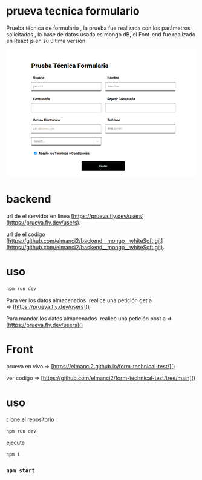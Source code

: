 # prueva tecnica formulario 

Prueba técnica de formulario , la prueba fue realizada con los parámetros solicitados  , la base de datos usada es mongo dB,  el Font-end fue realizado en React js  en su última versión   



![pruevafoto.png](pruevafoto.png)


# backend
url de el servidor en linea [https://prueva.fly.dev/users](https://prueva.fly.dev/users).

url  de el codigo [https://github.com/elmanci2/backend__mongo__whiteSoft.git](https://github.com/elmanci2/backend__mongo__whiteSoft.git).

# uso

```bash
npm run dev 
```

Para ver los datos almacenados  realice una petición get a  => [https://prueva.fly.dev/users]() 

Para mandar los datos almacenados  realice una petición post a =>[https://prueva.fly.dev/users]() 


# Front

prueva en vivo => [https://elmanci2.github.io/form-technical-test/]()

ver codigo => [https://github.com/elmanci2/form-technical-test/tree/main]()


# uso 

<p> clone el repositorio </p>

```bash
npm run dev 
```

<p> ejecute  </p>

```bash
npm i 
```
### `npm start`




